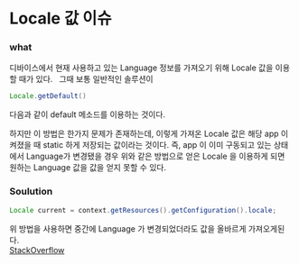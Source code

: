 # Locale 값 이슈  
### what  
디바이스에서 현재 사용하고 있는 Language 정보를 가져오기 위해 Locale 값을 이용할 때가 있다.  
그때 보통 일반적인 솔루션이  
~~~java
Locale.getDefault()
~~~
다음과 같이 default 메소드를 이용하는 것이다.  
  
하지만 이 방법은 한가지 문제가 존재하는데, 이렇게 가져온 Locale 값은 해당 app 이 켜졌을 때 static 하게 저장되는 값이라는 것이다. 즉, app 이 이미 구동되고 있는 상태에서 Language가 변경됐을 경우 위와 같은 방법으로 얻은 Locale 을 이용하게 되면 원하는 Language 값을 값을 얻지 못할 수 있다.  
  
  
### Soulution
~~~java
Locale current = context.getResources().getConfiguration().locale;
~~~
위 방법을 사용하면 중간에 Language 가 변경되었더라도 값을 올바르게 가져오게된다.  
[StackOverflow](https://stackoverflow.com/questions/14389349/android-get-current-locale-not-default)
